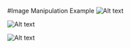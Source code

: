 #Image Manipulation Example
![Alt text](/screen_shots/Screenshot_23.png?raw=true "Simple Code on IPython Notebooks")

![Alt text](/screen_shots/Screenshot_24.png?raw=true "Simple Code on IPython Notebooks")

![Alt text](/screen_shots/Screenshot_25.png?raw=true "Simple Code on IPython Notebooks")
